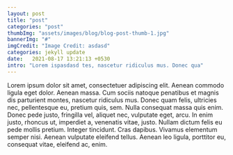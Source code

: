 ```yaml
---
layout: post
title: "post"
categories: "post"
thumbImg: "assets/images/blog/blog-post-thumb-1.jpg"
bannerImg: "#"
imgCredit: "Image Credit: asdasd"
categories: jekyll update
date:   2021-08-17 13:21:13 +0530
intro: "Lorem ispasdasd tes, nascetur ridiculus mus. Donec qua"
---
```

Lorem ipsum dolor sit amet, consectetuer adipiscing elit. Aenean commodo ligula eget dolor. Aenean massa. Cum sociis natoque penatibus et magnis dis parturient montes, nascetur ridiculus mus. Donec quam felis, ultricies nec, pellentesque eu, pretium quis, sem. Nulla consequat massa quis enim. Donec pede justo, fringilla vel, aliquet nec, vulputate eget, arcu. In enim justo, rhoncus ut, imperdiet a, venenatis vitae, justo. Nullam dictum felis eu pede mollis pretium. Integer tincidunt. Cras dapibus. Vivamus elementum semper nisi. Aenean vulputate eleifend tellus. Aenean leo ligula, porttitor eu, consequat vitae, eleifend ac, enim. 